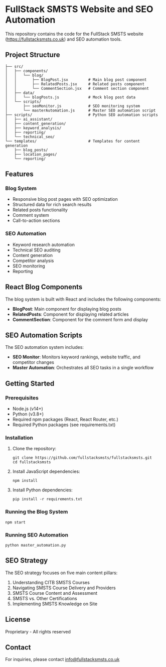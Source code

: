 # FullStack SMSTS Website and SEO Automation

This repository contains the code for the FullStack SMSTS website (https://fullstacksmsts.co.uk) and SEO automation tools.

## Project Structure

```
├── src/
│   ├── components/
│   │   └── blog/
│   │       ├── BlogPost.jsx         # Main blog post component
│   │       ├── RelatedPosts.jsx     # Related posts component
│   │       └── CommentSection.jsx   # Comment section component
│   ├── data/
│   │   └── blogPosts.js             # Mock blog post data
│   └── scripts/
│       ├── seoMonitor.js            # SEO monitoring system
│       └── masterAutomation.js      # Master SEO automation script
├── scripts/                         # Python SEO automation scripts
│   ├── ai_assistant/
│   ├── content_generation/
│   ├── keyword_analysis/
│   ├── reporting/
│   └── technical_seo/
└── templates/                       # Templates for content generation
    ├── blog_posts/
    ├── location_pages/
    └── reporting/
```

## Features

### Blog System

- Responsive blog post pages with SEO optimization
- Structured data for rich search results
- Related posts functionality
- Comment system
- Call-to-action sections

### SEO Automation

- Keyword research automation
- Technical SEO auditing
- Content generation
- Competitor analysis
- SEO monitoring
- Reporting

## React Blog Components

The blog system is built with React and includes the following components:

- **BlogPost**: Main component for displaying blog posts
- **RelatedPosts**: Component for displaying related articles
- **CommentSection**: Component for the comment form and display

## SEO Automation Scripts

The SEO automation system includes:

- **SEO Monitor**: Monitors keyword rankings, website traffic, and competitor changes
- **Master Automation**: Orchestrates all SEO tasks in a single workflow

## Getting Started

### Prerequisites

- Node.js (v14+)
- Python (v3.8+)
- Required npm packages (React, React Router, etc.)
- Required Python packages (see requirements.txt)

### Installation

1. Clone the repository:
   ```
   git clone https://github.com/fullstacksmsts/fullstacksmsts.git
   cd fullstacksmsts
   ```

2. Install JavaScript dependencies:
   ```
   npm install
   ```

3. Install Python dependencies:
   ```
   pip install -r requirements.txt
   ```

### Running the Blog System

```
npm start
```

### Running SEO Automation

```
python master_automation.py
```

## SEO Strategy

The SEO strategy focuses on five main content pillars:

1. Understanding CITB SMSTS Courses
2. Navigating SMSTS Course Delivery and Providers
3. SMSTS Course Content and Assessment
4. SMSTS vs. Other Certifications
5. Implementing SMSTS Knowledge on Site

## License

Proprietary - All rights reserved

## Contact

For inquiries, please contact info@fullstacksmsts.co.uk

